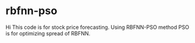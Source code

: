 # rbfnn-pso
Hi
This code is for stock price forecasting.
Using RBFNN-PSO method
PSO is for optimizing spread of RBFNN.
